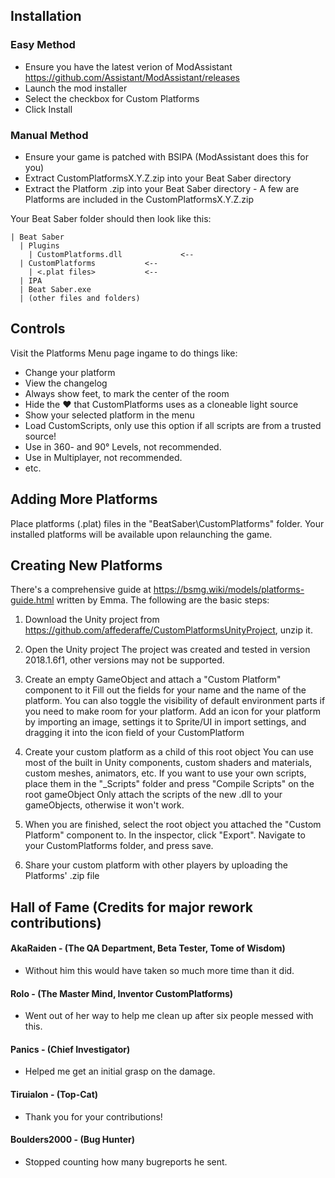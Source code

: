 ## Installation
### Easy Method

* Ensure you have the latest verion of ModAssistant https://github.com/Assistant/ModAssistant/releases
* Launch the mod installer
* Select the checkbox for Custom Platforms
* Click Install
### Manual Method

* Ensure your game is patched with BSIPA (ModAssistant does this for you)
* Extract CustomPlatformsX.Y.Z.zip into your Beat Saber directory
* Extract the Platform .zip into your Beat Saber directory - A few are Platforms are included in the CustomPlatformsX.Y.Z.zip

Your Beat Saber folder should then look like this:

```
| Beat Saber
  | Plugins
    | CustomPlatforms.dll             <-- 
  | CustomPlatforms		      <--
    | <.plat files>		      <--
  | IPA
  | Beat Saber.exe
  | (other files and folders)
```

## Controls

Visit the Platforms Menu page ingame to do things like:
* Change your platform
* View the changelog
* Always show feet, to mark the center of the room
* Hide the :heart: that CustomPlatforms uses as a cloneable light source
* Show your selected platform in the menu
* Load CustomScripts, only use this option if all scripts are from a trusted source!
* Use in 360- and 90° Levels, not recommended.
* Use in Multiplayer, not recommended.
* etc.

## Adding More Platforms

Place platforms (.plat) files in the "BeatSaber\CustomPlatforms" folder. 
Your installed platforms will be available upon relaunching the game.

## Creating New Platforms

There's a comprehensive guide at https://bsmg.wiki/models/platforms-guide.html written by Emma.
The following are the basic steps:

1. Download the Unity project from https://github.com/affederaffe/CustomPlatformsUnityProject, unzip it.

2. Open the Unity project
The project was created and tested in version 2018.1.6f1, other versions may not be supported.

3. Create an empty GameObject and attach a "Custom Platform" component to it
Fill out the fields for your name and the name of the platform.  You can also toggle the visibility of default environment parts if you need to make room for your platform.
Add an icon for your platform by importing an image, settings it to Sprite/UI in import settings, and dragging it into the icon field of your CustomPlatform

4. Create your custom platform as a child of this root object
You can use most of the built in Unity components, custom shaders and materials, custom meshes, animators, etc.
If you want to use your own scripts, place them in the "_Scripts" folder and press "Compile Scripts" on the root gameObject
Only attach the scripts of the new .dll to your gameObjects, otherwise it won't work.

5. When you are finished, select the root object you attached the "Custom Platform" component to.
In the inspector, click "Export". Navigate to your CustomPlatforms folder, and press save.

6. Share your custom platform with other players by uploading the Platforms' .zip file

## Hall of Fame (Credits for major rework contributions)
#### AkaRaiden - (The QA Department, Beta Tester, Tome of Wisdom)
  - Without him this would have taken so much more time than it did.

#### Rolo - (The Master Mind, Inventor CustomPlatforms)
  - Went out of her way to help me clean up after six people messed with this.

#### Panics - (Chief Investigator)
  - Helped me get an initial grasp on the damage.

#### Tiruialon - (Top-Cat)
  - Thank you for your contributions!
 
#### Boulders2000 - (Bug Hunter)
  - Stopped counting how many bugreports he sent.
